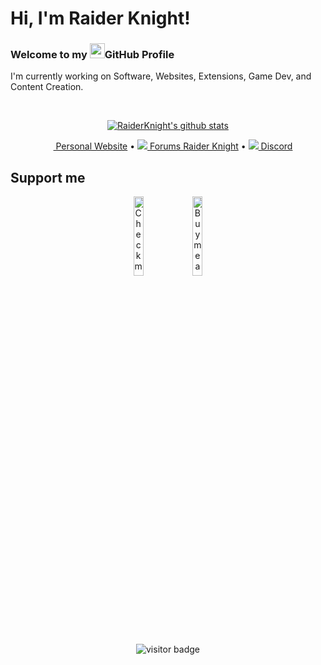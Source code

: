 # Hi, I'm Raider Knight!
### Welcome to my <img src="https://img.icons8.com/color/96/000000/github--v1.png" height="24"/>GitHub Profile

<p>I'm currently working on Software, Websites, Extensions, Game Dev, and Content Creation.</p>
<br>
<p align="center"><a href="https://github.com/RaiderKnight"><img src="https://github-readme-stats.vercel.app/api?username=RaiderKnight&hide_border=true&show_icons=true" alt="RaiderKnight's github stats"></a></p>

<p align="center"><a href="https://raiderknight.com/"><img src="https://img.icons8.com/color/96/000000/internet.png" height="16"/> Personal Website</a> •
<a href="https://lifeplay.site/"><img src="https://img.icons8.com/metro/16/000000/chat.png"/> Forums Raider Knight</a> •
<a href="https://discord.gg/d3U9E2wb4Y"><img src="https://img.icons8.com/color/16/000000/discord--v2.png"/> Discord</a></p>

## Support me
<p align="center">
  <a href="https://www.patreon.com/raiderknight" target="_blank">
    <img width="18%" alt="Check my Patreon" src="https://raw.githubusercontent.com/raiderknight/.github/master/.resources/support-patreon.png"/></a>
  <a href="https://www.buymeacoffee.com/raiderknight" target="_blank">
      <img width="18%" alt="Buy me a coffee" src="https://raw.githubusercontent.com/raiderknight/.github/master/.resources/support-buy-coffee.png"/></a>
</p>

<p align="center"><img src="https://visitor-badge.glitch.me/badge?page_id=RaiderKnight.RaiderKnight" alt="visitor badge"/></p>